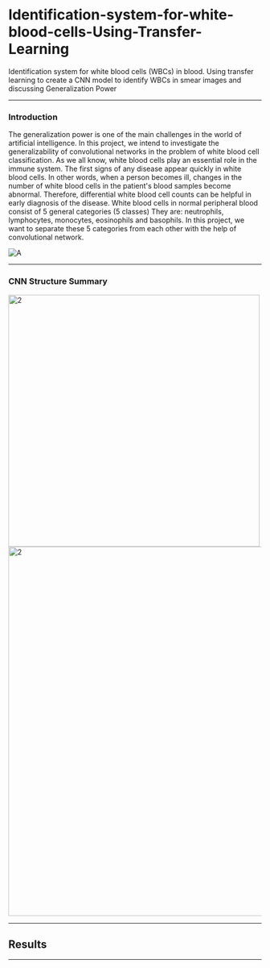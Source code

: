 # Identification-system-for-white-blood-cells-Using-Transfer-Learning
Identification system for white blood cells (WBCs) in blood. Using transfer learning to create a CNN model to identify WBCs in smear images and discussing Generalization Power

---
### Introduction
The generalization power is one of the main challenges in the world of artificial intelligence.
In this project, we intend to investigate the generalizability of convolutional networks in the problem of white blood cell classification.
As we all know, white blood cells play an essential role in the immune system. The first signs of any disease appear quickly in white blood cells. In other words, when a person becomes ill, changes in the number of white blood cells in the patient's blood samples become abnormal. Therefore, differential white blood cell counts can be helpful in early diagnosis of the disease. White blood cells in normal peripheral blood consist of 5 general categories (5 classes)
They are: neutrophils, lymphocytes, monocytes, eosinophils and basophils. In this project, we want to separate these 5 categories from each other with the help of convolutional network. 

![A](https://s20.picofile.com/file/8442487984/Types_of_White_Blood_Cells.png)

---
### CNN Structure Summary
<img width="500" alt="2" src="https://user-images.githubusercontent.com/73002780/138605523-79eb4b7b-a485-432d-9df7-663d3ae10900.jpg">
<img width="733" alt="2" src="https://user-images.githubusercontent.com/73002780/138605541-4ff7affd-c02b-43a1-997c-b4dbaf853570.png">

---
## Results
---
### 
